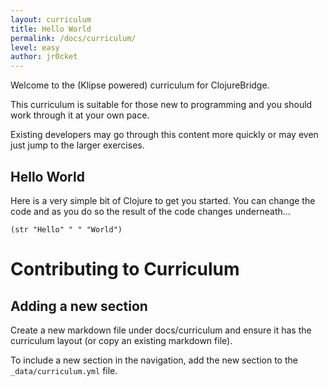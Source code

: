 ```yaml
---
layout: curriculum
title: Hello World 
permalink: /docs/curriculum/
level: easy
author: jr0cket
---
```


Welcome to the (Klipse powered) curriculum for ClojureBridge.

This curriculum is suitable for those new to programming and you should work through it at your own pace.

Existing developers may go through this content more quickly or may even just jump to the larger exercises.


## Hello World

Here is a very simple bit of Clojure to get you started.  You can change the code and as you do so the result of the code changes underneath...

~~~klipse
(str "Hello" " " "World")
~~~



# Contributing to Curriculum

## Adding a new section 

Create a new markdown file under docs/curriculum and ensure it has the curriculum layout (or copy an existing markdown file).

To include a new section in the navigation, add the new section to the `_data/curriculum.yml` file.
